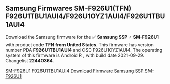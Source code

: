 <h2>Samsung Firmwares SM-F926U1(TFN) F926U1TBU1AUI4/F926U1OYZ1AUI4/F926U1TBU1AUI4</h2>
Download the Samsung firmware for the ✅ <strong>Samsung SSP </strong> ⭐ <strong>SM-F926U1</strong> with product code <strong>TFN</strong> <strong> from United States</strong>. This firmware has version number PDA <strong>F926U1TBU1AUI4</strong> and CSC F926U1OYZ1AUI4. The operating system of this firmware is Android R , with build date 2021-09-29. Changelist <strong>22440364</strong>.


[SM-F926U1](https://samfirm.shop/samsung/model/SM-F926U1)
[F926U1TBU1AUI4](https://samfirm.shop/samsung/pda/F926U1TBU1AUI4)
[Download Firmware Samsung SSP SM-F926U1](https://samfirm.shop/samsung/firmware/461244)
